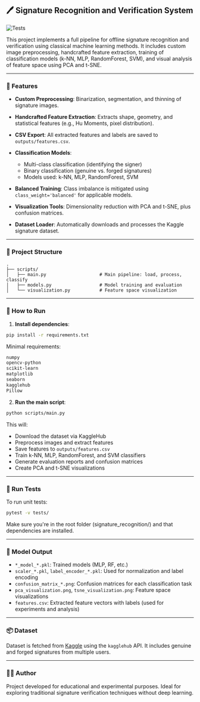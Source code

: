 ## 🖊 Signature Recognition and Verification System
![Tests](https://github.com/wojtekjurkowicz/signature_recognition/actions/workflows/tests.yml/badge.svg)

This project implements a full pipeline for offline signature recognition and verification using classical machine learning methods. It includes custom image preprocessing, handcrafted feature extraction, training of classification models (k-NN, MLP, RandomForest, SVM), and visual analysis of feature space using PCA and t-SNE.

---

### 🔧 Features

* **Custom Preprocessing**: Binarization, segmentation, and thinning of signature images.
* **Handcrafted Feature Extraction**: Extracts shape, geometry, and statistical features (e.g., Hu Moments, pixel distribution).
* **CSV Export**: All extracted features and labels are saved to `outputs/features.csv`.
* **Classification Models**:

  * Multi-class classification (identifying the signer)
  * Binary classification (genuine vs. forged signatures)
  * Models used: k-NN, MLP, RandomForest, SVM
* **Balanced Training**: Class imbalance is mitigated using `class_weight='balanced'` for applicable models.
* **Visualization Tools**: Dimensionality reduction with PCA and t-SNE, plus confusion matrices.
* **Dataset Loader**: Automatically downloads and processes the Kaggle signature dataset.

---

### 📁 Project Structure

```
.
├── scripts/
│   ├── main.py                    # Main pipeline: load, process, classify
│   ├── models.py                  # Model training and evaluation
│   └── visualization.py           # Feature space visualization
```

---

### 🚀 How to Run

1. **Install dependencies**:

```bash
pip install -r requirements.txt
```

Minimal requirements:

```txt
numpy
opencv-python
scikit-learn
matplotlib
seaborn
kagglehub
Pillow
```

2. **Run the main script**:

```bash
python scripts/main.py
```

This will:

* Download the dataset via KaggleHub
* Preprocess images and extract features
* Save features to `outputs/features.csv`
* Train k-NN, MLP, RandomForest, and SVM classifiers
* Generate evaluation reports and confusion matrices
* Create PCA and t-SNE visualizations

---

### 🧪 Run Tests

To run unit tests:

```bash
pytest -v tests/
```
Make sure you're in the root folder (signature_recognition/) and that dependencies are installed.

---

### 🧪 Model Output

* `*_model_*.pkl`: Trained models (MLP, RF, etc.)
* `scaler_*.pkl`, `label_encoder_*.pkl`: Used for normalization and label encoding
* `confusion_matrix_*.png`: Confusion matrices for each classification task
* `pca_visualization.png`, `tsne_visualization.png`: Feature space visualizations
* `features.csv`: Extracted feature vectors with labels (used for experiments and analysis)

---

### 📦 Dataset

Dataset is fetched from [Kaggle](https://www.kaggle.com/datasets/robinreni/signature-verification-dataset) using the `kagglehub` API. It includes genuine and forged signatures from multiple users.

---

### 🧑‍💻 Author

Project developed for educational and experimental purposes. Ideal for exploring traditional signature verification techniques without deep learning.
